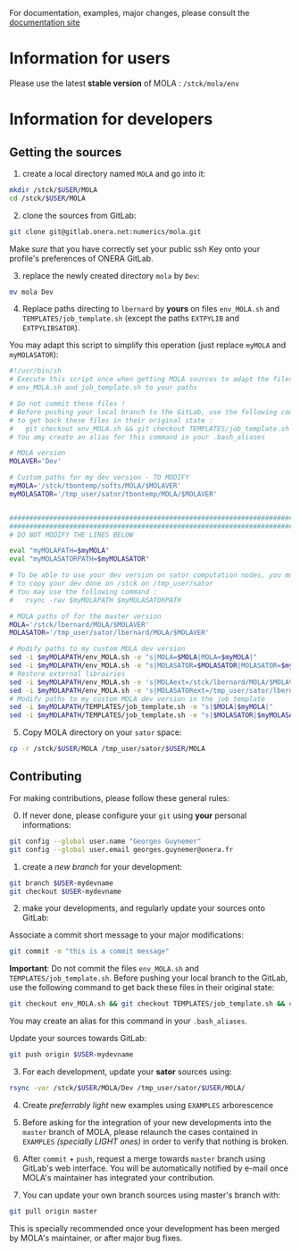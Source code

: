 For documentation, examples, major changes, please consult the [documentation site](https://gitlab.onera.net/numerics/mola/-/wikis/home)

Information for users
=====================

Please use the latest **stable version** of MOLA : `/stck/mola/env`


Information for developers
==========================


Getting the sources
-------------------

1. create a local directory named `MOLA` and go into it:

```bash
mkdir /stck/$USER/MOLA
cd /stck/$USER/MOLA
```

2. clone the sources from GitLab:

```bash
git clone git@gitlab.onera.net:numerics/mola.git
```

Make *sure* that you have correctly set your public ssh Key onto your profile's preferences of ONERA GitLab.

3. replace the newly created directory `mola` by `Dev`:

```bash
mv mola Dev
```

4. Replace paths directing to ``lbernard`` by **yours** on files `env_MOLA.sh` and `TEMPLATES/job_template.sh`
   (except the paths `EXTPYLIB` and `EXTPYLIBSATOR`).

You may adapt this script to simplify this operation (just replace `myMOLA` and `myMOLASATOR`):

```bash
#!/usr/bin/sh
# Execute this script once when getting MOLA sources to adapt the files
# env_MOLA.sh and job_template.sh to your paths

# Do not commit these files !
# Before pushing your local branch to the GitLab, use the following command
# to get back these files in their original state :
#   git checkout env_MOLA.sh && git checkout TEMPLATES/job_template.sh && chmod a+r env_MOLA.sh TEMPLATES/job_template.sh
# You amy create an alias for this command in your .bash_aliases

# MOLA version
MOLAVER='Dev'

# Custom paths for my dev version - TO MODIFY
myMOLA='/stck/tbontemp/softs/MOLA/$MOLAVER'
myMOLASATOR='/tmp_user/sator/tbontemp/MOLA/$MOLAVER'


################################################################################
################################################################################
# DO NOT MODIFY THE LINES BELOW

eval "myMOLAPATH=$myMOLA"
eval "myMOLASATORPATH=$myMOLASATOR"

# To be able to use your dev version on sator computation nodes, you must first
# to copy your dev done on /stck on /tmp_user/sator
# You may use the following command :
#   rsync -rav $myMOLAPATH $myMOLASATORPATH

# MOLA paths of for the master version
MOLA='/stck/lbernard/MOLA/$MOLAVER'
MOLASATOR='/tmp_user/sator/lbernard/MOLA/$MOLAVER'

# Modify paths to my custom MOLA dev version
sed -i $myMOLAPATH/env_MOLA.sh -e "s|MOLA=$MOLA|MOLA=$myMOLA|"
sed -i $myMOLAPATH/env_MOLA.sh -e "s|MOLASATOR=$MOLASATOR|MOLASATOR=$myMOLASATOR|"
# Restore external librairies
sed -i $myMOLAPATH/env_MOLA.sh -e 's|MOLAext=/stck/lbernard/MOLA/$MOLAVER/ext|MOLAext=/stck/lbernard/MOLA/Dev/ext|'
sed -i $myMOLAPATH/env_MOLA.sh -e 's|MOLASATORext=/tmp_user/sator/lbernard/MOLA/$MOLAVER/ext|MOLASATORext=/tmp_user/sator/lbernard/MOLA/Dev/ext|'
# Modify paths to my custom MOLA dev version in the job template
sed -i $myMOLAPATH/TEMPLATES/job_template.sh -e "s|$MOLA|$myMOLA|"
sed -i $myMOLAPATH/TEMPLATES/job_template.sh -e "s|$MOLASATOR|$myMOLASATOR|"
```

5. Copy MOLA directory on your `sator` space:

```bash
cp -r /stck/$USER/MOLA /tmp_user/sator/$USER/MOLA
```


Contributing
------------

For making contributions, please follow these general rules:

0. If never done, please configure your `git` using **your** personal informations:

```bash
git config --global user.name "Georges Guynemer"
git config --global user.email georges.guynemer@onera.fr
```

1. create a *new branch* for your development:

```bash
git branch $USER-mydevname
git checkout $USER-mydevname
```

2. make your developments, and regularly update your sources onto GitLab:

Associate a commit short message to your major modifications:
```bash
git commit -m "this is a commit message"
```

**Important**: Do not commit the files `env_MOLA.sh` and `TEMPLATES/job_template.sh`.
Before pushing your local branch to the GitLab, use the following command
to get back these files in their original state:
```bash
git checkout env_MOLA.sh && git checkout TEMPLATES/job_template.sh && chmod a+r env_MOLA.sh TEMPLATES/job_template.sh
```
You may create an alias for this command in your ``.bash_aliases``.

Update your sources towards GitLab:
```bash
git push origin $USER-mydevname
```

3. For each development, update your **sator** sources using:

```bash
rsync -var /stck/$USER/MOLA/Dev /tmp_user/sator/$USER/MOLA/
```

4. Create *preferrably light* new examples using `EXAMPLES` arborescence

5. Before asking for the integration of your new developments into the `master` branch of MOLA, please
   relaunch the cases contained in `EXAMPLES` *(specially LIGHT ones)* in order to verify that nothing
   is broken.

6. After `commit` + `push`, request a merge towards `master` branch using GitLab's web interface.
   You will be automatically notified by e-mail once MOLA's maintainer has integrated your contribution.

7. You can update your own branch sources using master's branch with:

```bash
git pull origin master
```

This is specially recommended once your development has been merged by MOLA's maintainer, or after major bug fixes.
